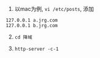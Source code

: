 
1. 以mac为例, `vi /etc/posts`, 添加

```
127.0.0.1 a.jrg.com
127.0.0.1 b.jrg.com
```

2. `cd 降域`

3. `http-server -c-1 `